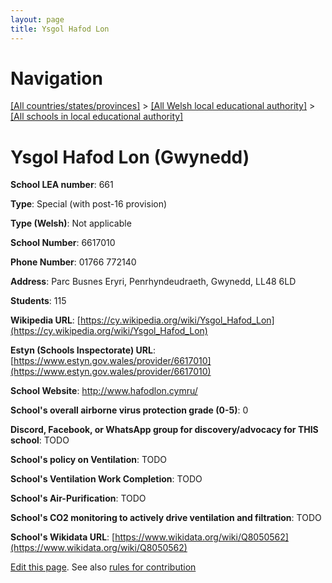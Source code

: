 ```yaml
---
layout: page
title: Ysgol Hafod Lon
---
```

# Navigation

[[All countries/states/provinces]](../../..) > [[All Welsh local educational authority]](../..) > [[All schools in local educational authority]](..)

# Ysgol Hafod Lon (Gwynedd)

**School LEA number**: 661

**Type**: Special (with post-16 provision)

**Type (Welsh)**: Not applicable

**School Number**: 6617010

**Phone Number**: 01766 772140

**Address**: Parc Busnes Eryri,  Penrhyndeudraeth, Gwynedd, LL48 6LD

**Students**: 115

**Wikipedia URL**: [https://cy.wikipedia.org/wiki/Ysgol_Hafod_Lon](https://cy.wikipedia.org/wiki/Ysgol_Hafod_Lon)

**Estyn (Schools Inspectorate) URL**: [https://www.estyn.gov.wales/provider/6617010](https://www.estyn.gov.wales/provider/6617010)

**School Website**: http://www.hafodlon.cymru/

**School's overall airborne virus protection grade (0-5)**: 0

**Discord, Facebook, or WhatsApp group for discovery/advocacy for THIS school**: TODO

**School's policy on Ventilation**: TODO

**School's Ventilation Work Completion**: TODO

**School's Air-Purification**: TODO

**School's CO2 monitoring to actively drive ventilation and filtration**: TODO

**School's Wikidata URL**: [https://www.wikidata.org/wiki/Q8050562](https://www.wikidata.org/wiki/Q8050562)




[Edit this page](https://github.com/ventilate-schools/Wales/edit/prif/./Gwynedd/Ysgol_Hafod_Lon.md). See also [rules for contribution](../../../contribution-rules/)